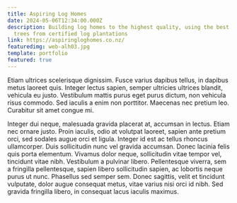 ```yaml
---
title: Aspiring Log Homes
date: 2024-05-06T12:34:00.000Z
description: Building log homes to the highest quality, using the best quality
  trees from certified log plantations
link: https://aspiringloghomes.co.nz/
featuredimg: web-alh03.jpg
template: portfolio
featured: true
---
```

Etiam ultrices scelerisque dignissim. Fusce varius dapibus tellus, in dapibus metus laoreet quis. Integer lectus sapien, semper ultricies ultrices blandit, vehicula eu justo. Vestibulum mattis purus eget purus dictum, non vehicula risus commodo. Sed iaculis a enim non porttitor. Maecenas nec pretium leo. Curabitur sit amet congue mi.

Integer dui neque, malesuada gravida placerat at, accumsan in lectus. Etiam nec ornare justo. Proin iaculis, odio at volutpat laoreet, sapien ante pretium orci, sed sodales augue orci et ligula. Integer id est ac tellus rhoncus ullamcorper. Duis sollicitudin nunc vel gravida accumsan. Donec lacinia felis quis porta elementum. Vivamus dolor neque, sollicitudin vitae tempor vel, tincidunt vitae nibh. Vestibulum a pulvinar libero. Pellentesque viverra, sem a fringilla pellentesque, sapien libero sollicitudin sapien, ac lobortis neque purus ut nunc. Phasellus sed semper sem. Donec sagittis, velit et tincidunt vulputate, dolor augue consequat metus, vitae varius nisi orci id nibh. Sed gravida fringilla libero, in consequat lacus iaculis maximus.
